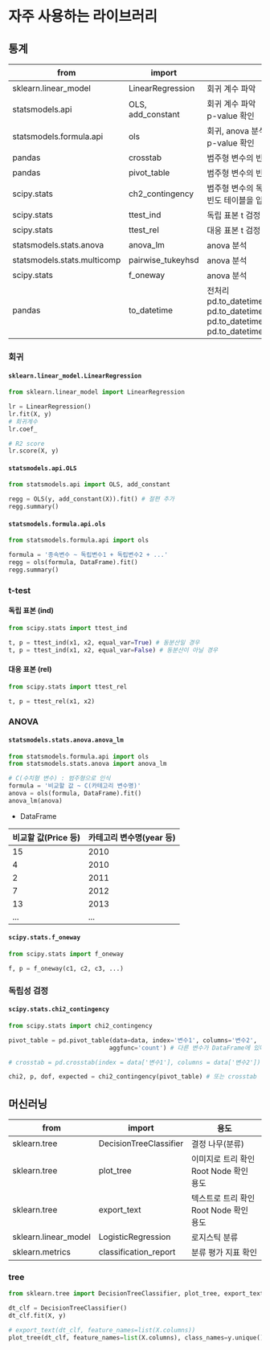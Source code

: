 # 자주 사용하는 라이브러리

## 통계

| from                        | import            | 용도                                                         |
| --------------------------- | ----------------- | ------------------------------------------------------------ |
| sklearn.linear_model        | LinearRegression  | 회귀 계수 파악                                               |
| statsmodels.api             | OLS, add_constant | 회귀 계수 파악<br />p-value 확인                             |
| statsmodels.formula.api     | ols               | 회귀, anova 분석<br />p-value 확인                           |
| pandas                      | crosstab          | 범주형 변수의 빈도/합/평균 등 확인                           |
| pandas                      | pivot_table       | 범주형 변수의 빈도/합/평균 등 확인                           |
| scipy.stats                 | ch2_contingency   | 범주형 변수의 독립성 검정<br />빈도 테이블을 입력 받음       |
| scipy.stats                 | ttest_ind         | 독립 표본 t 검정                                             |
| scipy.stats                 | ttest_rel         | 대응 표본 t 검정                                             |
| statsmodels.stats.anova     | anova_lm          | anova 분석                                                   |
| statsmodels.stats.multicomp | pairwise_tukeyhsd | anova 분석                                                   |
| scipy.stats                 | f_oneway          | anova 분석                                                   |
| pandas                      | to_datetime       | 전처리<br />pd.to_datetime(column).dt.year<br />pd.to_datetime(column).dt.month<br />pd.to_datetime(column).dt.day<br />pd.to_datetime(column).dt.day_name() |

### 회귀

#### `sklearn.linear_model.LinearRegression`

```python
from sklearn.linear_model import LinearRegression

lr = LinearRegression()
lr.fit(X, y)
# 회귀계수
lr.coef_

# R2 score
lr.score(X, y)
```

#### `statsmodels.api.OLS`

```python
from statsmodels.api import OLS, add_constant

regg = OLS(y, add_constant(X)).fit() # 절편 추가
regg.summary()
```

#### `statsmodels.formula.api.ols`

```python
from statsmodels.formula.api import ols

formula = '종속변수 ~ 독립변수1 + 독립변수2 + ...'
regg = ols(formula, DataFrame).fit()
regg.summary()
```

### t-test

#### 독립 표본 (ind)

```python
from scipy.stats import ttest_ind

t, p = ttest_ind(x1, x2, equal_var=True) # 동분산일 경우
t, p = ttest_ind(x1, x2, equal_var=False) # 동분산이 아닐 경우
```

#### 대응 표본 (rel)

```python
from scipy.stats import ttest_rel

t, p = ttest_rel(x1, x2)
```

### ANOVA

#### `statsmodels.stats.anova.anova_lm`

```python
from statsmodels.formula.api import ols
from statsmodels.stats.anova import anova_lm

# C(수치형 변수) : 범주형으로 인식
formula = '비교할 값 ~ C(카테고리 변수명)'
anova = ols(formula, DataFrame).fit()
anova_lm(anova)
```

- DataFrame

| 비교할 값(Price 등) | 카테고리 변수명(year 등) |
| ------------------- | ------------------------ |
| 15                  | 2010                     |
| 4                   | 2010                     |
| 2                   | 2011                     |
| 7                   | 2012                     |
| 13                  | 2013                     |
| ...                 | ...                      |

#### `scipy.stats.f_oneway`

```python
from scipy.stats import f_oneway

f, p = f_oneway(c1, c2, c3, ...)
```

### 독립성 검정

#### `scipy.stats.chi2_contingency`

```python
from scipy.stats import chi2_contingency

pivot_table = pd.pivot_table(data=data, index='변수1', columns='변수2',
                            aggfunc='count') # 다른 변수가 DataFrame에 있다면 아무 값이나 value='변수3'으로 주어야함

# crosstab = pd.crosstab(index = data['변수1'], columns = data['변수2'])

chi2, p, dof, expected = chi2_contingency(pivot_table) # 또는 crosstab
```



## 머신러닝

| from                 | import                 | 용도                                        |
| -------------------- | ---------------------- | ------------------------------------------- |
| sklearn.tree         | DecisionTreeClassifier | 결정 나무(분류)                             |
| sklearn.tree         | plot_tree              | 이미지로 트리 확인<br />Root Node 확인 용도 |
| sklearn.tree         | export_text            | 텍스트로 트리 확인<br />Root Node 확인 용도 |
| sklearn.linear_model | LogisticRegression     | 로지스틱 분류                               |
| sklearn.metrics      | classification_report  | 분류 평가 지표 확인                         |

### tree

```python
from sklearn.tree import DecisionTreeClassifier, plot_tree, export_text

dt_clf = DecisionTreeClassifier()
dt_clf.fit(X, y)

# export_text(dt_clf, feature_names=list(X.columns))
plot_tree(dt_clf, feature_names=list(X.columns), class_names=y.unique())
```

